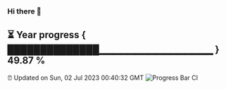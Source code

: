 ### Hi there 👋
⏳ Year progress { ██████████████▁▁▁▁▁▁▁▁▁▁▁▁▁▁▁▁ } 49.87 %
---
⏰ Updated on Sun, 02 Jul 2023 00:40:32 GMT
![Progress Bar CI](https://github.com/Moyi321/Moyi321/workflows/Progress%20Bar%20CI/badge.svg)
